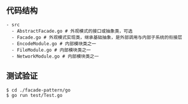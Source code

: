 ## 代码结构
```shell
- src
  - AbstractFacade.go # 外观模式的接口或抽象类，可选
  - Facade.go # 外观模式实现类，继承基础抽象，是外部调用与内部子系统的衔接层
  - EncodeModule.go # 内部模块类之一
  - FileModule.go # 内部模块类之一
  - NetworkModule.go # 内部模块类之一
```

## 测试验证

```shell
$ cd ./facade-pattern/go
$ go run test/Test.go
```
